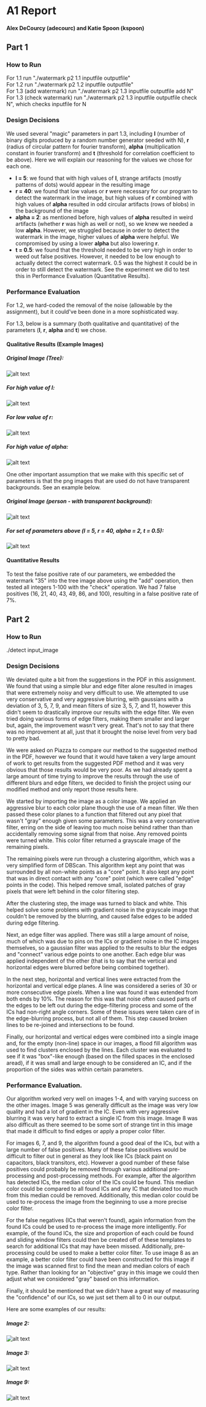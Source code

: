# A1 Report
#### Alex DeCourcy (adecourc) and Katie Spoon (kspoon)  
## Part 1
### How to Run
For 1.1 run "./watermark p2 1.1 inputfile outputfile"  
For 1.2 run "./watermark p2 1.2 inputfile outputfile"  
For 1.3 (add watermark) run "./watermark p2 1.3 inputfile outputfile add N"  
For 1.3 (check watermark) run "./watermark p2 1.3 inputfile outputfile check N", which checks inputfile for N

### Design Decisions
We used several "magic" parameters in part 1.3, including **l** (number of binary digits produced by a random number generator seeded with N), **r** (radius of circular pattern for fourier transform), **alpha** (multiplication constant in fourier transform) and **t** (threshold for correlation coefficient to be above). Here we will explain our reasoning for the values we chose for each one.
* **l = 5**: we found that with high values of **l**, strange artifacts (mostly patterns of dots) would appear in the resulting image
* **r = 40**: we found that low values or **r** were necessary for our program to detect the watermark in the image, but high values of **r** combined with high values of **alpha** resulted in odd circular artifacts (rows of blobs) in the background of the image
* **alpha = 2**: as mentioned before, high values of **alpha** resulted in weird artifacts (whether **r** was high as well or not), so we knew we needed a low **alpha**. However, we struggled because in order to detect the watermark in the image, higher values of **alpha** were helpful. We compromised by using a lower **alpha** but also lowering **r**.
* **t = 0.5**: we found that the threshold needed to be very high in order to weed out false positives. However, it needed to be low enough to actually detect the correct watermark. 0.5 was the highest it could be in order to still detect the watermark. See the experiment we did to test this in Performance Evaluation (Quantitative Results).

### Performance Evaluation
For 1.2, we hard-coded the removal of the noise (allowable by the assignment), but it could've been done in a more sophisticated way.

For 1.3, below is a summary (both qualitative and quantitative) of the parameters (**l**, **r**, **alpha** and **t**) we chose.  
#### Qualitative Results (Example Images)
##### Original Image (Tree):
![alt text](https://github.iu.edu/cs-b657-sp2018/adecourc-kspoon-a1/blob/master/part1/watermark_images/tree_watermark_original.png)

##### For high value of l:
![alt text](https://github.iu.edu/cs-b657-sp2018/adecourc-kspoon-a1/blob/master/part1/watermark_images/tree_watermark_high_l_value.png)

##### For low value of r:
![alt text](https://github.iu.edu/cs-b657-sp2018/adecourc-kspoon-a1/blob/master/part1/watermark_images/tree_watermark_low_r_value.png)

##### For high value of alpha:
![alt text](https://github.iu.edu/cs-b657-sp2018/adecourc-kspoon-a1/blob/master/part1/watermark_images/tree_watermark_high_alpha_value.png)

One other important assumption that we make with this specific set of parameters is that the png images that are used do not have transparent backgrounds. See an example below.
##### Original Image (person - with transparent background):
![alt text](https://github.iu.edu/cs-b657-sp2018/adecourc-kspoon-a1/blob/master/part1/watermark_images/people.png)

##### For set of parameters above (l = 5, r = 40, alpha = 2, t = 0.5):
![alt text](https://github.iu.edu/cs-b657-sp2018/adecourc-kspoon-a1/blob/master/part1/watermark_images/people_watermark.png)

#### Quantitative Results 
To test the false positive rate of our parameters, we embedded the watermark "35" into the tree image above using the "add" operation, then tested all integers 1-100 with the "check" operation. We had 7 false positives (16, 21, 40, 43, 49, 86, and 100), resulting in a false positive rate of 7%.
  
## Part 2
### How to Run

./detect input_image

### Design Decisions

We deviated quite a bit from the suggestions in the PDF in this assignment. We found that using a simple blur and edge filter alone resulted in images that were extremely noisy and very difficult to use. We attempted to use very conservative and very aggressive blurring, with gaussians with a deviation of 3, 5, 7, 9, and mean filters of size 3, 5, 7, and 11, however this didn't seem to drastically improve our results with the edge filter. We even tried doing various forms of edge filters, making them smaller and larger but, again, the improvement wasn't very great. That's not to say that there was no improvement at all, just that it brought the noise level from very bad to pretty bad.

We were asked on Piazza to compare our method to the suggested method in the PDF, however we found that it would have taken a very large amount of work to get results from the suggested PDF method and it was very obvious that those results would be very poor. As we had already spent a large amount of time trying to improve the results through the use of different blurs and edge filters, we decided to finish the project using our modified method and only report those results here.

We started by importing the image as a color image. We applied an aggressive blur to each color plane though the use of a mean filter. We then passed these color planes to a function that filtered out any pixel that wasn't "gray" enough given some parameters. This was a very conservative filter, erring on the side of leaving too much noise behind rather than than accidentally removing some signal from that noise. Any removed points were turned white. This color filter returned a grayscale image of the remaining pixels.

The remaining pixels were run through a clustering algorithm, which was a very simplified form of DBScan. This algorithm kept any point that was surrounded by all non-white points as a "core" point. It also kept any point that was in direct contact with any "core" point (which were called "edge" points in the code). This helped remove small, isolated patches of gray pixels that were left behind in the color filtering step.

After the clustering step, the image was turned to black and white. This helped solve some problems with gradient noise in the grayscale image that couldn't be removed by the blurring, and caused false edges to be added during edge filtering.

Next, an edge filter was applied. There was still a large amount of noise, much of which was due to pins on the ICs or gradient noise in the IC images themselves, so a gaussian filter was applied to the results to blur the edges and "connect" various edge points to one another. Each edge blur was applied independent of the other (that is to say that the vertical and horizontal edges were blurred before being combined together).

In the next step, horizontal and vertical lines were extracted from the horizontal and vertical edge planes. A line was considered a series of 30 or more consecutive edge pixels. When a line was found it was extended from both ends by 10%. The reason for this was that noise often caused parts of the edges to be left out during the edge-filtering process and some of the ICs had non-right angle corners. Some of these issues were taken care of in the edge-blurring process, but not all of them. This step caused broken lines to be re-joined and intersections to be found.

Finally, our horizontal and vertical edges were combined into a single image and, for the empty (non-line) space in our images, a flood fill algorithm was used to find clusters enclosed by the lines. Each cluster was evaluated to see if it was "box"-like enough (based on the filled spaces in the enclosed aread), if it was small and large enough to be considered an IC, and if the proportion of the sides was within certain parameters.


### Performance Evaluation.

Our algorithm worked very well on images 1-4, and with varying success on the other images. Image 5 was generally difficult as the image was very low quality and had a lot of gradient in the IC. Even with very aggressive blurring it was very hard to extract a single IC from this image. Image 8 was also difficult as there seemed to be some sort of strange tint in this image that made it difficult to find edges or apply a proper color filter.

For images 6, 7, and 9, the algorithm found a good deal of the ICs, but with a large number of false positives. Many of these false positives would be difficult to filter out in general as they look like ICs (black paint on capacitors, black transitors, etc). However a good number of these false positives could probably be removed through various additional pre-processing and post-processing methods. For example, after the algorithm has detected ICs, the median color of the ICs could be found. This median color could be compared to all found ICs and any IC that deviated too much from this median could be removed. Additionally, this median color could be used to re-process the image from the beginning to use a more precise color filter.

For the false negatives (ICs that weren't found), again information from the found ICs could be used to re-process the image more intelligently. For example, of the found ICs, the size and proportion of each could be found and sliding window filters could then be created off of these templates to search for additional ICs that may have been missed. Additionally, pre-processing could be used to make a better color filter. To use image 8 as an example, a better color filter could have been constructed for this image if the image was scanned first to find the mean and median colors of each type. Rather than looking for an "objective" gray in this image we could then adjust what we considered "gray" based on this information.

Finally, it should be mentioned that we didn't have a great way of measuring the "confidence" of our ICs, so we just set them all to 0 in our output.

Here are some examples of our results:
##### Image 2:
![alt text](https://github.iu.edu/cs-b657-sp2018/adecourc-kspoon-a1/blob/master/part2/detect_2.png)

##### Image 3:
![alt text](https://github.iu.edu/cs-b657-sp2018/adecourc-kspoon-a1/blob/master/part2/detect_3.png)

##### Image 9:
![alt text](https://github.iu.edu/cs-b657-sp2018/adecourc-kspoon-a1/blob/master/part2/detect_9.png)

